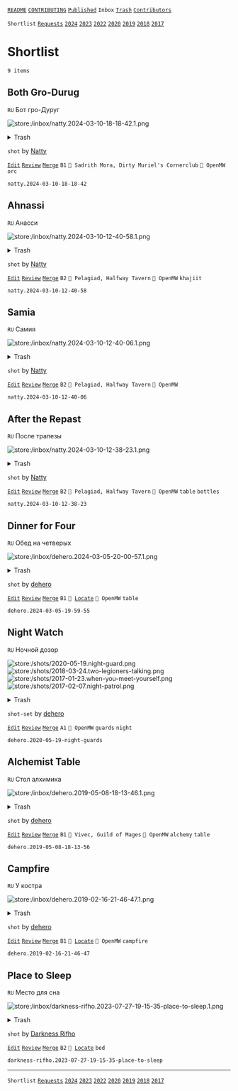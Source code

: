 [`README`](../../README.md) [`CONTRIBUTING`](../../CONTRIBUTING.md) [`Published`](../published/index.md) `Inbox` [`Trash`](../trash/index.md) [`Contributors`](../contributors.md)

`Shortlist` [`Requests`](requests.md) [`2024`](index.md) [`2023`](2023.md) [`2022`](2022.md) [`2020`](2020.md) [`2019`](2019.md) [`2018`](2018.md) [`2017`](2017.md)

# Shortlist

`9 items`

## <span id="natty.2024-03-10-18-18-42">Both Gro-Durug</span>

`RU` Бот гро-Дуруг

![store:/inbox/natty.2024-03-10-18-18-42.1.png](../../assets/previews/inbox/natty.2024-03-10-18-18-42.1.avif "natty.2024-03-10-18-18-42.1")

<details>
<summary>Trash</summary>

![store:/inbox/natty.2024-03-10-18-18-42.png](../../assets/previews/inbox/natty.2024-03-10-18-18-42.avif "natty.2024-03-10-18-18-42")
</details>

`shot` by [Natty](../contributors.md#natty)

[`Edit`](https://github.com/dehero/mwscr/issues/new?labels=editing&amp;template=editing.yml&amp;title=natty.2024-03-10-18-18-42&amp;postContent=store%3A%2Finbox%2Fnatty.2024-03-10-18-18-42.1.png&amp;postTitle=Both+Gro-Durug&amp;postTitleRu=%D0%91%D0%BE%D1%82+%D0%B3%D1%80%D0%BE-%D0%94%D1%83%D1%80%D1%83%D0%B3&amp;postAuthor=natty&amp;postType=shot&amp;postEngine=OpenMW&amp;postAddon=&amp;postTags=orc&amp;postLocation=Sadrith+Mora%2C+Dirty+Muriel%27s+Cornerclub&amp;postMark=B1&amp;postViolation=&amp;postTrash=store%3A%2Finbox%2Fnatty.2024-03-10-18-18-42.png&amp;postRequest=) [`Review`](https://github.com/dehero/mwscr/issues/new?labels=review&amp;template=review.yml&amp;title=natty.2024-03-10-18-18-42) [`Merge`](https://github.com/dehero/mwscr/issues/new?labels=merging&amp;template=merging.yml&amp;title=natty.2024-03-10-18-18-42) `B1` `📍 Sadrith Mora, Dirty Muriel's Cornerclub` `🚀 OpenMW` `orc`

```
natty.2024-03-10-18-18-42
```

## <span id="natty.2024-03-10-12-40-58">Ahnassi</span>

`RU` Анасси

![store:/inbox/natty.2024-03-10-12-40-58.1.png](../../assets/previews/inbox/natty.2024-03-10-12-40-58.1.avif "natty.2024-03-10-12-40-58.1")

<details>
<summary>Trash</summary>

![store:/inbox/natty.2024-03-10-12-40-58.png](../../assets/previews/inbox/natty.2024-03-10-12-40-58.avif "natty.2024-03-10-12-40-58")
</details>

`shot` by [Natty](../contributors.md#natty)

[`Edit`](https://github.com/dehero/mwscr/issues/new?labels=editing&amp;template=editing.yml&amp;title=natty.2024-03-10-12-40-58&amp;postContent=store%3A%2Finbox%2Fnatty.2024-03-10-12-40-58.1.png&amp;postTitle=Ahnassi&amp;postTitleRu=%D0%90%D0%BD%D0%B0%D1%81%D1%81%D0%B8&amp;postAuthor=natty&amp;postType=shot&amp;postEngine=OpenMW&amp;postAddon=&amp;postTags=khajiit&amp;postLocation=Pelagiad%2C+Halfway+Tavern&amp;postMark=B2&amp;postViolation=&amp;postTrash=store%3A%2Finbox%2Fnatty.2024-03-10-12-40-58.png&amp;postRequest=) [`Review`](https://github.com/dehero/mwscr/issues/new?labels=review&amp;template=review.yml&amp;title=natty.2024-03-10-12-40-58) [`Merge`](https://github.com/dehero/mwscr/issues/new?labels=merging&amp;template=merging.yml&amp;title=natty.2024-03-10-12-40-58) `B2` `📍 Pelagiad, Halfway Tavern` `🚀 OpenMW` `khajiit`

```
natty.2024-03-10-12-40-58
```

## <span id="natty.2024-03-10-12-40-06">Samia</span>

`RU` Самия

![store:/inbox/natty.2024-03-10-12-40-06.1.png](../../assets/previews/inbox/natty.2024-03-10-12-40-06.1.avif "natty.2024-03-10-12-40-06.1")

<details>
<summary>Trash</summary>

![store:/inbox/natty.2024-03-10-12-40-06.png](../../assets/previews/inbox/natty.2024-03-10-12-40-06.avif "natty.2024-03-10-12-40-06")
</details>

`shot` by [Natty](../contributors.md#natty)

[`Edit`](https://github.com/dehero/mwscr/issues/new?labels=editing&amp;template=editing.yml&amp;title=natty.2024-03-10-12-40-06&amp;postContent=store%3A%2Finbox%2Fnatty.2024-03-10-12-40-06.1.png&amp;postTitle=Samia&amp;postTitleRu=%D0%A1%D0%B0%D0%BC%D0%B8%D1%8F&amp;postAuthor=natty&amp;postType=shot&amp;postEngine=OpenMW&amp;postAddon=&amp;postTags=&amp;postLocation=Pelagiad%2C+Halfway+Tavern&amp;postMark=B2&amp;postViolation=&amp;postTrash=store%3A%2Finbox%2Fnatty.2024-03-10-12-40-06.png&amp;postRequest=) [`Review`](https://github.com/dehero/mwscr/issues/new?labels=review&amp;template=review.yml&amp;title=natty.2024-03-10-12-40-06) [`Merge`](https://github.com/dehero/mwscr/issues/new?labels=merging&amp;template=merging.yml&amp;title=natty.2024-03-10-12-40-06) `B2` `📍 Pelagiad, Halfway Tavern` `🚀 OpenMW`

```
natty.2024-03-10-12-40-06
```

## <span id="natty.2024-03-10-12-38-23">After the Repast</span>

`RU` После трапезы

![store:/inbox/natty.2024-03-10-12-38-23.1.png](../../assets/previews/inbox/natty.2024-03-10-12-38-23.1.avif "natty.2024-03-10-12-38-23.1")

<details>
<summary>Trash</summary>

![store:/inbox/natty.2024-03-10-12-38-23.png](../../assets/previews/inbox/natty.2024-03-10-12-38-23.avif "natty.2024-03-10-12-38-23")
![store:/inbox/natty.2024-03-10-12-38-09.png](../../assets/previews/inbox/natty.2024-03-10-12-38-09.avif "natty.2024-03-10-12-38-09")
</details>

`shot` by [Natty](../contributors.md#natty)

[`Edit`](https://github.com/dehero/mwscr/issues/new?labels=editing&amp;template=editing.yml&amp;title=natty.2024-03-10-12-38-23&amp;postContent=store%3A%2Finbox%2Fnatty.2024-03-10-12-38-23.1.png&amp;postTitle=After+the+Repast&amp;postTitleRu=%D0%9F%D0%BE%D1%81%D0%BB%D0%B5+%D1%82%D1%80%D0%B0%D0%BF%D0%B5%D0%B7%D1%8B&amp;postAuthor=natty&amp;postType=shot&amp;postEngine=OpenMW&amp;postAddon=&amp;postTags=table+bottles&amp;postLocation=Pelagiad%2C+Halfway+Tavern&amp;postMark=B2&amp;postViolation=&amp;postTrash=store%3A%2Finbox%2Fnatty.2024-03-10-12-38-23.png%0Astore%3A%2Finbox%2Fnatty.2024-03-10-12-38-09.png&amp;postRequest=) [`Review`](https://github.com/dehero/mwscr/issues/new?labels=review&amp;template=review.yml&amp;title=natty.2024-03-10-12-38-23) [`Merge`](https://github.com/dehero/mwscr/issues/new?labels=merging&amp;template=merging.yml&amp;title=natty.2024-03-10-12-38-23) `B2` `📍 Pelagiad, Halfway Tavern` `🚀 OpenMW` `table` `bottles`

```
natty.2024-03-10-12-38-23
```

## <span id="dehero.2024-03-05-19-59-55">Dinner for Four</span>

`RU` Обед на четверых

![store:/inbox/dehero.2024-03-05-20-00-57.1.png](../../assets/previews/inbox/dehero.2024-03-05-20-00-57.1.avif "dehero.2024-03-05-20-00-57.1")

<details>
<summary>Trash</summary>

![store:/inbox/dehero.2024-03-05-20-01-36.png](../../assets/previews/inbox/dehero.2024-03-05-20-01-36.avif "dehero.2024-03-05-20-01-36")
![store:/inbox/dehero.2024-03-05-19-59-55.png](../../assets/previews/inbox/dehero.2024-03-05-19-59-55.avif "dehero.2024-03-05-19-59-55")
![store:/inbox/dehero.2024-03-05-20-00-29.png](../../assets/previews/inbox/dehero.2024-03-05-20-00-29.avif "dehero.2024-03-05-20-00-29")
![store:/inbox/dehero.2024-03-05-20-00-57.png](../../assets/previews/inbox/dehero.2024-03-05-20-00-57.avif "dehero.2024-03-05-20-00-57")
</details>

`shot` by [dehero](../contributors.md#dehero)

[`Edit`](https://github.com/dehero/mwscr/issues/new?labels=editing&amp;template=editing.yml&amp;title=dehero.2024-03-05-19-59-55&amp;postContent=store%3A%2Finbox%2Fdehero.2024-03-05-20-00-57.1.png&amp;postTitle=Dinner+for+Four&amp;postTitleRu=%D0%9E%D0%B1%D0%B5%D0%B4+%D0%BD%D0%B0+%D1%87%D0%B5%D1%82%D0%B2%D0%B5%D1%80%D1%8B%D1%85&amp;postAuthor=dehero&amp;postType=shot&amp;postEngine=OpenMW&amp;postAddon=&amp;postTags=table&amp;postLocation=&amp;postMark=B1&amp;postViolation=&amp;postTrash=store%3A%2Finbox%2Fdehero.2024-03-05-20-01-36.png%0Astore%3A%2Finbox%2Fdehero.2024-03-05-19-59-55.png%0Astore%3A%2Finbox%2Fdehero.2024-03-05-20-00-29.png%0Astore%3A%2Finbox%2Fdehero.2024-03-05-20-00-57.png&amp;postRequest=) [`Review`](https://github.com/dehero/mwscr/issues/new?labels=review&amp;template=review.yml&amp;title=dehero.2024-03-05-19-59-55) [`Merge`](https://github.com/dehero/mwscr/issues/new?labels=merging&amp;template=merging.yml&amp;title=dehero.2024-03-05-19-59-55) `B1` <code>📍 [Locate](https://github.com/dehero/mwscr/issues/new?labels=location&template=location.yml&title=dehero.2024-03-05-19-59-55)</code> `🚀 OpenMW` `table`

```
dehero.2024-03-05-19-59-55
```

## <span id="dehero.2020-05-19-night-guards">Night Watch</span>

`RU` Ночной дозор

![store:/shots/2020-05-19.night-guard.png](../../assets/previews/shots/2020-05-19.night-guard.avif "2020-05-19.night-guard")
![store:/shots/2018-03-24.two-legioners-talking.png](../../assets/previews/shots/2018-03-24.two-legioners-talking.avif "2018-03-24.two-legioners-talking")
![store:/shots/2017-01-23.when-you-meet-yourself.png](../../assets/previews/shots/2017-01-23.when-you-meet-yourself.avif "2017-01-23.when-you-meet-yourself")
![store:/shots/2017-02-07.night-patrol.png](../../assets/previews/shots/2017-02-07.night-patrol.avif "2017-02-07.night-patrol")

<details>
<summary>Trash</summary>

![store:/shots/2017-01-07.28-29-30-ready-or-not-here-i-come.png](../../assets/previews/shots/2017-01-07.28-29-30-ready-or-not-here-i-come.avif "2017-01-07.28-29-30-ready-or-not-here-i-come")
![store:/shots/2017-03-01.night-guardess.png](../../assets/previews/shots/2017-03-01.night-guardess.avif "2017-03-01.night-guardess")
![store:/shots/2017-05-10.slaves-of-molag-mar.png](../../assets/previews/shots/2017-05-10.slaves-of-molag-mar.avif "2017-05-10.slaves-of-molag-mar")
</details>

`shot-set` by [dehero](../contributors.md#dehero)

[`Edit`](https://github.com/dehero/mwscr/issues/new?labels=editing&amp;template=editing.yml&amp;title=dehero.2020-05-19-night-guards&amp;postContent=store%3A%2Fshots%2F2020-05-19.night-guard.png%0Astore%3A%2Fshots%2F2018-03-24.two-legioners-talking.png%0Astore%3A%2Fshots%2F2017-01-23.when-you-meet-yourself.png%0Astore%3A%2Fshots%2F2017-02-07.night-patrol.png&amp;postTitle=Night+Watch&amp;postTitleRu=%D0%9D%D0%BE%D1%87%D0%BD%D0%BE%D0%B9+%D0%B4%D0%BE%D0%B7%D0%BE%D1%80&amp;postAuthor=dehero&amp;postType=shot-set&amp;postEngine=OpenMW&amp;postAddon=&amp;postTags=guards+night&amp;postLocation=&amp;postMark=A1&amp;postViolation=&amp;postTrash=store%3A%2Fshots%2F2017-01-07.28-29-30-ready-or-not-here-i-come.png%0Astore%3A%2Fshots%2F2017-03-01.night-guardess.png%0Astore%3A%2Fshots%2F2017-05-10.slaves-of-molag-mar.png&amp;postRequest=) [`Review`](https://github.com/dehero/mwscr/issues/new?labels=review&amp;template=review.yml&amp;title=dehero.2020-05-19-night-guards) [`Merge`](https://github.com/dehero/mwscr/issues/new?labels=merging&amp;template=merging.yml&amp;title=dehero.2020-05-19-night-guards) `A1` `🚀 OpenMW` `guards` `night`

```
dehero.2020-05-19-night-guards
```

## <span id="dehero.2019-05-08-18-13-56">Alchemist Table</span>

`RU` Стол алхимика

![store:/inbox/dehero.2019-05-08-18-13-46.1.png](../../assets/previews/inbox/dehero.2019-05-08-18-13-46.1.avif "dehero.2019-05-08-18-13-46.1")

<details>
<summary>Trash</summary>

![store:/inbox/dehero.2019-05-08-18-13-56.png](../../assets/previews/inbox/dehero.2019-05-08-18-13-56.avif "dehero.2019-05-08-18-13-56")
![store:/inbox/dehero.2019-05-08-18-13-46.png](../../assets/previews/inbox/dehero.2019-05-08-18-13-46.avif "dehero.2019-05-08-18-13-46")
</details>

`shot` by [dehero](../contributors.md#dehero)

[`Edit`](https://github.com/dehero/mwscr/issues/new?labels=editing&amp;template=editing.yml&amp;title=dehero.2019-05-08-18-13-56&amp;postContent=store%3A%2Finbox%2Fdehero.2019-05-08-18-13-46.1.png&amp;postTitle=Alchemist+Table&amp;postTitleRu=%D0%A1%D1%82%D0%BE%D0%BB+%D0%B0%D0%BB%D1%85%D0%B8%D0%BC%D0%B8%D0%BA%D0%B0&amp;postAuthor=dehero&amp;postType=shot&amp;postEngine=OpenMW&amp;postAddon=&amp;postTags=alchemy+table&amp;postLocation=Vivec%2C+Guild+of+Mages&amp;postMark=B1&amp;postViolation=&amp;postTrash=store%3A%2Finbox%2Fdehero.2019-05-08-18-13-56.png%0Astore%3A%2Finbox%2Fdehero.2019-05-08-18-13-46.png&amp;postRequest=) [`Review`](https://github.com/dehero/mwscr/issues/new?labels=review&amp;template=review.yml&amp;title=dehero.2019-05-08-18-13-56) [`Merge`](https://github.com/dehero/mwscr/issues/new?labels=merging&amp;template=merging.yml&amp;title=dehero.2019-05-08-18-13-56) `B1` `📍 Vivec, Guild of Mages` `🚀 OpenMW` `alchemy` `table`

```
dehero.2019-05-08-18-13-56
```

## <span id="dehero.2019-02-16-21-46-47">Campfire</span>

`RU` У костра

![store:/inbox/dehero.2019-02-16-21-46-47.1.png](../../assets/previews/inbox/dehero.2019-02-16-21-46-47.1.avif "dehero.2019-02-16-21-46-47.1")

<details>
<summary>Trash</summary>

![store:/inbox/dehero.2019-02-16-21-46-47.png](../../assets/previews/inbox/dehero.2019-02-16-21-46-47.avif "dehero.2019-02-16-21-46-47")
![store:/inbox/dehero.2019-02-16-21-46-51.png](../../assets/previews/inbox/dehero.2019-02-16-21-46-51.avif "dehero.2019-02-16-21-46-51")
</details>

`shot` by [dehero](../contributors.md#dehero)

[`Edit`](https://github.com/dehero/mwscr/issues/new?labels=editing&amp;template=editing.yml&amp;title=dehero.2019-02-16-21-46-47&amp;postContent=store%3A%2Finbox%2Fdehero.2019-02-16-21-46-47.1.png&amp;postTitle=Campfire&amp;postTitleRu=%D0%A3+%D0%BA%D0%BE%D1%81%D1%82%D1%80%D0%B0&amp;postAuthor=dehero&amp;postType=shot&amp;postEngine=OpenMW&amp;postAddon=&amp;postTags=campfire&amp;postLocation=&amp;postMark=B1&amp;postViolation=&amp;postTrash=store%3A%2Finbox%2Fdehero.2019-02-16-21-46-47.png%0Astore%3A%2Finbox%2Fdehero.2019-02-16-21-46-51.png&amp;postRequest=) [`Review`](https://github.com/dehero/mwscr/issues/new?labels=review&amp;template=review.yml&amp;title=dehero.2019-02-16-21-46-47) [`Merge`](https://github.com/dehero/mwscr/issues/new?labels=merging&amp;template=merging.yml&amp;title=dehero.2019-02-16-21-46-47) `B1` <code>📍 [Locate](https://github.com/dehero/mwscr/issues/new?labels=location&template=location.yml&title=dehero.2019-02-16-21-46-47)</code> `🚀 OpenMW` `campfire`

```
dehero.2019-02-16-21-46-47
```

## <span id="darkness-rifho.2023-07-27-19-15-35-place-to-sleep">Place to Sleep</span>

`RU` Место для сна

![store:/inbox/darkness-rifho.2023-07-27-19-15-35-place-to-sleep.1.png](../../assets/previews/inbox/darkness-rifho.2023-07-27-19-15-35-place-to-sleep.1.avif "darkness-rifho.2023-07-27-19-15-35-place-to-sleep.1")

<details>
<summary>Trash</summary>

![store:/inbox/darkness-rifho.2023-07-27-19-15-35-place-to-sleep.png](../../assets/previews/inbox/darkness-rifho.2023-07-27-19-15-35-place-to-sleep.avif "darkness-rifho.2023-07-27-19-15-35-place-to-sleep")
</details>

`shot` by [Darkness Rifho](../contributors.md#darkness-rifho)

[`Edit`](https://github.com/dehero/mwscr/issues/new?labels=editing&amp;template=editing.yml&amp;title=darkness-rifho.2023-07-27-19-15-35-place-to-sleep&amp;postContent=store%3A%2Finbox%2Fdarkness-rifho.2023-07-27-19-15-35-place-to-sleep.1.png&amp;postTitle=Place+to+Sleep&amp;postTitleRu=%D0%9C%D0%B5%D1%81%D1%82%D0%BE+%D0%B4%D0%BB%D1%8F+%D1%81%D0%BD%D0%B0&amp;postAuthor=darkness-rifho&amp;postType=shot&amp;postEngine=&amp;postAddon=&amp;postTags=bed&amp;postLocation=&amp;postMark=B2&amp;postViolation=&amp;postTrash=store%3A%2Finbox%2Fdarkness-rifho.2023-07-27-19-15-35-place-to-sleep.png&amp;postRequest=) [`Review`](https://github.com/dehero/mwscr/issues/new?labels=review&amp;template=review.yml&amp;title=darkness-rifho.2023-07-27-19-15-35-place-to-sleep) [`Merge`](https://github.com/dehero/mwscr/issues/new?labels=merging&amp;template=merging.yml&amp;title=darkness-rifho.2023-07-27-19-15-35-place-to-sleep) `B2` <code>📍 [Locate](https://github.com/dehero/mwscr/issues/new?labels=location&template=location.yml&title=darkness-rifho.2023-07-27-19-15-35-place-to-sleep)</code> `bed`

```
darkness-rifho.2023-07-27-19-15-35-place-to-sleep
```

---

`Shortlist` [`Requests`](requests.md) [`2024`](index.md) [`2023`](2023.md) [`2022`](2022.md) [`2020`](2020.md) [`2019`](2019.md) [`2018`](2018.md) [`2017`](2017.md)
